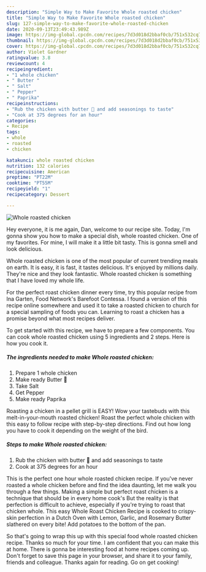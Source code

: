 ```yaml
---
description: "Simple Way to Make Favorite Whole roasted chicken"
title: "Simple Way to Make Favorite Whole roasted chicken"
slug: 127-simple-way-to-make-favorite-whole-roasted-chicken
date: 2020-09-13T23:49:43.989Z
image: https://img-global.cpcdn.com/recipes/7d3d018d2bbaf0cb/751x532cq70/whole-roasted-chicken-recipe-main-photo.jpg
thumbnail: https://img-global.cpcdn.com/recipes/7d3d018d2bbaf0cb/751x532cq70/whole-roasted-chicken-recipe-main-photo.jpg
cover: https://img-global.cpcdn.com/recipes/7d3d018d2bbaf0cb/751x532cq70/whole-roasted-chicken-recipe-main-photo.jpg
author: Violet Gardner
ratingvalue: 3.8
reviewcount: 4
recipeingredient:
- "1 whole chicken"
- " Butter "
- " Salt"
- " Pepper"
- " Paprika"
recipeinstructions:
- "Rub the chicken with butter 🧈 and add seasonings to taste"
- "Cook at 375 degrees for an hour"
categories:
- Recipe
tags:
- whole
- roasted
- chicken

katakunci: whole roasted chicken 
nutrition: 132 calories
recipecuisine: American
preptime: "PT22M"
cooktime: "PT55M"
recipeyield: "1"
recipecategory: Dessert

---
```



![Whole roasted chicken](https://img-global.cpcdn.com/recipes/7d3d018d2bbaf0cb/751x532cq70/whole-roasted-chicken-recipe-main-photo.jpg)

Hey everyone, it is me again, Dan, welcome to our recipe site. Today, I'm gonna show you how to make a special dish, whole roasted chicken. One of my favorites. For mine, I will make it a little bit tasty. This is gonna smell and look delicious.

Whole roasted chicken is one of the most popular of current trending meals on earth. It is easy, it is fast, it tastes delicious. It's enjoyed by millions daily. They're nice and they look fantastic. Whole roasted chicken is something that I have loved my whole life.

For the perfect roast chicken dinner every time, try this popular recipe from Ina Garten, Food Network&#39;s Barefoot Contessa. I found a version of this recipe online somewhere and used it to take a roasted chicken to church for a special sampling of foods you can. Learning to roast a chicken has a promise beyond what most recipes deliver.


To get started with this recipe, we have to prepare a few components. You can cook whole roasted chicken using 5 ingredients and 2 steps. Here is how you cook it.

<!--inarticleads1-->

##### The ingredients needed to make Whole roasted chicken:

1. Prepare 1 whole chicken
1. Make ready  Butter 🧈
1. Take  Salt
1. Get  Pepper
1. Make ready  Paprika


Roasting a chicken in a pellet grill is EASY! Wow your tastebuds with this melt-in-your-mouth roasted chicken! Roast the perfect whole chicken with this easy to follow recipe with step-by-step directions. Find out how long you have to cook it depending on the weight of the bird. 

<!--inarticleads2-->

##### Steps to make Whole roasted chicken:

1. Rub the chicken with butter 🧈 and add seasonings to taste
1. Cook at 375 degrees for an hour


This is the perfect one hour whole roasted chicken recipe. If you&#39;ve never roasted a whole chicken before and find the idea daunting, let me walk you through a few things. Making a simple but perfect roast chicken is a technique that should be in every home cook&#39;s But the reality is that perfection is difficult to achieve, especially if you&#39;re trying to roast that chicken whole. This easy Whole Roast Chicken Recipe is cooked to crispy-skin perfection in a Dutch Oven with Lemon, Garlic, and Rosemary Butter slathered on every bite! Add potatoes to the bottom of the pan. 

So that's going to wrap this up with this special food whole roasted chicken recipe. Thanks so much for your time. I am confident that you can make this at home. There is gonna be interesting food at home recipes coming up. Don't forget to save this page in your browser, and share it to your family, friends and colleague. Thanks again for reading. Go on get cooking!
